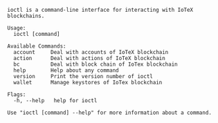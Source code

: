    ioctl is a command-line interface for interacting with IoTeX blockchains.
    
    Usage:
      ioctl [command]
    
    Available Commands:
      account     Deal with accounts of IoTeX blockchain
      action      Deal with actions of IoTeX blockchain
      bc          Deal with block chain of IoTex blockchain
      help        Help about any command
      version     Print the version number of ioctl
      wallet      Manage keystores of IoTex blockchain
    
    Flags:
      -h, --help   help for ioctl
    
    Use "ioctl [command] --help" for more information about a command.
